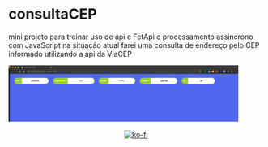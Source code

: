 # consultaCEP

mini projeto para treinar uso de api e FetApi e processamento assincrono com JavaScript
na situação atual farei uma consulta de endereço pelo CEP informado utilizando a api da ViaCEP

<img width="90%" aling="center" src="https://raw.githubusercontent.com/blmarquess/consultaCEP/main/Screenshot.png" />

<div align='center'>
		
[![ko-fi](https://ko-fi.com/img/githubbutton_sm.svg)](https://ko-fi.com/N4N2DC6XA)
		
</div>
